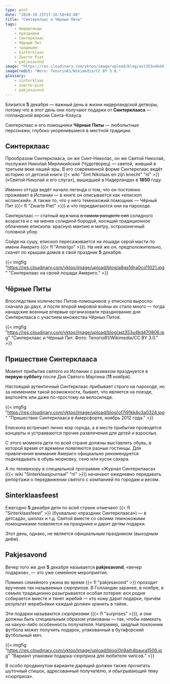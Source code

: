 ```yaml
---
type: post
date: "2019-10-25T17:16:58+02:00"
title: "Синтерклаас и Чёрные Питы"
tags:
    - Нидерланды
    - праздники
    - Синтерклаас
    - Чёрный Пит
    - традиции
    - Sinterklaas
    - Zwarte Piet
    - pakjesavond
image: "https://res.cloudinary.com/yktoo/image/upload/blog/ast353u4kd470806.jpg"
imageCredit: "Фото: Tenorio81/Wikimedia/CC BY 3.0."
glossary:
    - sinterklaas
    - zwarte-piet
    - pakjesavond
---
```


Близится **5** декабря — важный день в жизни нидерландской детворы, потому что в этот день они получают подарки от **Синтерклааса** — голландской версии Санта-Клауса.

Синтерклаас и его помощники **Чёрные Питы** — любопытные персонажи, глубоко укоренившиеся в местной традиции.

<!--more-->

## Синтерклаас

Прообразом Синтерклааса, он же Синт-Николас, он же Святой Николай, послужил Николай Мирликийский (Чудотворец) — святой, живший в третьем веке нашей эры. В его современной форме Синтерклаас ведёт историю от детской книги {{< wiki "Sint Nikolaas en zijn knecht" "nl" >}} («Святой Николай и его слуга»), вышедшей в Нидерландах в **1850** году.
 
Именно оттуда ведёт начало легенда о том, что он постоянно проживает в Испании — в книге он описывается как «епископ испанский». А также то, что у него темнокожий помощник — Чёрный Пит ({{< fl "Zwarte Piet" >}}) и что передвигаются они на пароходе.

Синтерклаас — статный мужчина ~~в самом расцвете сил~~ солидного возраста и с не менее солидной бородой, носящий традиционное облачение епископа: красную мантию и митру, остроконечный головной убор.

Сойдя на сушу, епископ пересаживается на лошади серой масти по имени Америго ({{< fl "Amerigo" >}}). На ней же он, предположительно, скачет по крышам домов в свой праздник **5** декабря.

{{< imgfig "https://res.cloudinary.com/yktoo/image/upload/blog/a8qs59ra0co11021.jpg" "Синтерклаас на своей лошади Америго." >}}

## Чёрные Питы

Впоследствии количество Питов-помощников у епископа выросло: сначала до двух, а после второй мировой войны их стало много — тогда канадские военные впервые организовали празднование дня Синтерклааса с участием множества Чёрных Питов.

{{< imgfig "https://res.cloudinary.com/yktoo/image/upload/blog/ast353u4kd470806.jpg" "Синтерклаас и Чёрный Пит. Фото: Tenorio81/Wikimedia/CC BY 3.0." >}}

## Пришествие Синтерклааса

Момент прибытия святого из Испании с размахом празднуется в **первую субботу** после Дня Святого Мартина (**11** ноября).

Настоящий аутентичный Синтерклаас прибывает строго на пароходе, но за неимением такой возможности, бывает, что является на поезде, вертолёте или даже по-простому на велосипеде.

{{< imgfig "https://res.cloudinary.com/yktoo/image/upload/blog/of7j91kk4o3a0324.jpg" "Пришествие Синтерклааса в Амерсфорте, ноябрь 2012 года." >}}

Епископа встречает лично мэр города, а в месте прибытия проводятся концерты и устраиваются прочие развлечения для детей и взрослых.

С этого момента дети по всей стране должны выставлять обувь, в которой время от времени появляются разные гостинцы. Для привлечения внимания Америго официально рекомендуется подкладывать в обувь морковку, сено или кусок сахара.

А по телевизору в специальной программе «Журнал Синтерклааса» ({{< wiki "Sinterklaasjournaal" "nl" >}}) начинают ежедневно передавать репортажи о передвижении святого с компанией по городам и весям.

## Sinterklaasfeest

Ежегодно **5** декабря дети по всей стране отмечают {{< fl "Sinterklaasfeest" >}} (буквально «праздник Синтерклааса») — в детсадах, школах и т.д. Святой вместе со своими темнокожими помощниками появляется на празднике и дарит детям подарки.

Этот день, однако, не является официальным праздником (выходным днём).

## Pakjesavond

Вечер того же дня **5** декабря называется **pakjesavond**, «вечер подарков», — это уже семейное мероприятие.

Помимо семейного ужина во время {{< fl "pakjesavond" >}} проходит вручение так называемых *сюрпризов*. В Голландии заранее, в ноябре, в семьях традиционно разыгрывается особая лотерея: вся родня собирается вместе и тянет жребий — кто кому дарит подарки, причём результат жеребьёвки каждый должен хранить в тайне.

Эти подарки называются *сюрпризами* ({{< fl "surprises" >}}), и они должны быть специальным образом упакованы — так, чтобы намекать на какую-либо особенность получателя. Например, заядлый поклонник футбола может получить подарок, упакованный в бутафорский футбольный мяч.

{{< imgfig "https://res.cloudinary.com/yktoo/image/upload/blog/0n9ajh4baura1506.jpg" "Вариант упаковки подарка-сюрприза для любителя чипсов." >}}

В особо продвинутом варианте дарящий должен также прочитать шуточный стишок, адресованный получателю, и обыгрывающий тему «сюрприза».